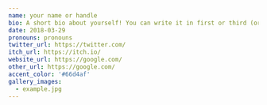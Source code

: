 ```yaml
---
name: your name or handle
bio: A short bio about yourself! You can write it in first or third (or second?) person. Just keep it under 150 characters.
date: 2018-03-29
pronouns: pronouns
twitter_url: https://twitter.com/
itch_url: https://itch.io/
website_url: https://google.com/
other_url: https://google.com/
accent_color: '#66d4af'
gallery_images:
  - example.jpg
---
```

